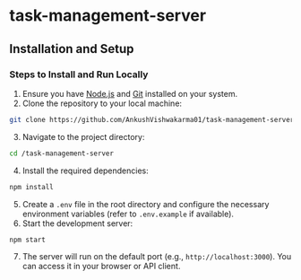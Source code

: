 ﻿# task-management-server
## Installation and Setup

### Steps to Install and Run Locally
1. Ensure you have [Node.js](https://nodejs.org/) and [Git](https://git-scm.com/) installed on your system.
2. Clone the repository to your local machine:
  ```bash
  git clone https://github.com/AnkushVishwakarma01/task-management-server.git
  ```
3. Navigate to the project directory:
  ```bash
  cd /task-management-server
  ```
4. Install the required dependencies:
  ```bash
  npm install
  ```
5. Create a `.env` file in the root directory and configure the necessary environment variables (refer to `.env.example` if available).
6. Start the development server:
  ```bash
  npm start
  ```
7. The server will run on the default port (e.g., `http://localhost:3000`). You can access it in your browser or API client.
